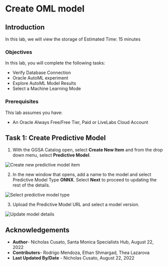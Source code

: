 # Create OML model

## Introduction

In this lab, we will view the storage of
Estimated Time: 15 minutes


### Objectives

In this lab, you will complete the following tasks:

- Verify Database Connection
- Oracle AutoML experiment
- Explore AutoML Model Results
- Select a Machine Learning Mode

### Prerequisites

This lab assumes you have:
- An Oracle Always Free/Free Tier, Paid or LiveLabs Cloud Account

## Task 1: Create Predictive Model

1. With the GGSA Catalog open, select **Create New Item** and from the drop down menu, select **Predictive Model**. 

![Create new predictive model item](images/predictive-model.png) 

2. In the new window that opens, add a name to the model and select Predictive Model Type **ONNX**. Select **Next** to proceed to updating the rest of the details.

![Select predictive model type](images/select-model-type.png) 

3. Upload the Predictive Model URL and select a model version. 

![Update model details](images/model-details.png) 


## Acknowledgements

- **Author**- Nicholas Cusato, Santa Monica Specialists Hub, August 22, 2022
- **Contributers**- Rodrigo Mendoza, Ethan Shmargad, Thea Lazarova
- **Last Updated By/Date** - Nicholas Cusato, August 22, 2022